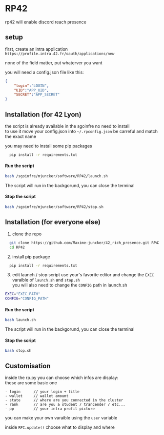 # RP42
rp42 will enable discord reach presence


## setup
first, create an intra application `https://profile.intra.42.fr/oauth/applications/new`

none of the field matter, put whaterver you want


you will need a config.json file like this:
```json
{
	"login":"LOGIN",
	"UID":"APP_UID",
	"SECRET":"APP_SECRET"
}
```

## Installation (for 42 Lyon)
the script is already available in the sgoinfre no need to install    
to use it move your config.json into `~/.rpconfig.json` be carreful and match the exact name     

you may need to install some pip packages
```bash
  pip install -r requirements.txt
```

#### Run the script
``` bash
bash /sgoinfre/mjuncker/software/RP42/launch.sh
```
The script will run in the backgorund, you can close the terminal

#### Stop the script

``` bash
bash /sgoinfre/mjuncker/software/RP42/stop.sh
```


## Installation (for everyone else)
1. clone the repo
```bash
  git clone https://github.com/Maxime-juncker/42_rich_presence.git RP42
  cd RP42
```

2. install pip package
```bash
  pip install -r requirements.txt
```


3. edit launch / stop script
use your's favorite editor and change the `EXEC` varaible of `launch.sh` and `stop.sh`    
you will also need to change the `CONFIG` path in launch.sh

```bash
EXEC="EXEC_PATH"
CONFIG="CONFIG_PATH"
```


#### Run the script

``` bash
bash launch.sh
```
The script will run in the backgorund, you can close the terminal

#### Stop the script

``` bash
bash stop.sh
```


## Customisation
inside the rp.py you can choose which infos are display:   
these are some basic one
```
- login      // your login + title
- wallet     // wallet amount
- state      // where are you connected in the cluster
- rank       // are you a student / trancender / etc...
- pp         // your intra profil picture
```
you can make your own varaible using the `user` variable 

inside `RPC.update()` choose what to display and where
